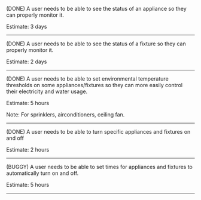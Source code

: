 (DONE)
A user needs to be able to see the status of an appliance so they can properly monitor it.

Estimate: 3 days

------------------------

(DONE)
A user needs to be able to see the status of a fixture so they can properly monitor it.

Estimate: 2 days

------------------------
(DONE)
A user needs to be able to set environmental temperature thresholds on some appliances/fixtures so they can more easily control their electricity and water usage. 

Estimate: 5 hours

Note: For sprinklers, airconditioners, ceiling fan.

------------------------
(DONE)
A user needs to be able to turn specific appliances and fixtures on and off

Estimate: 2 hours

------------------------
(BUGGY)
A user needs to be able to set times for appliances and fixtures to automatically turn on and off.

Estimate: 5 hours

------------------------
